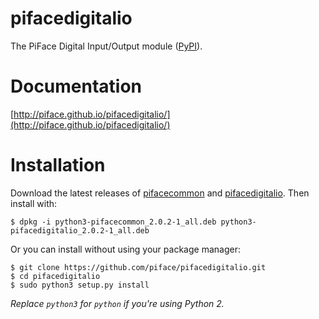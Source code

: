 pifacedigitalio
===============
The PiFace Digital Input/Output module ([PyPI](https://pypi.python.org/pypi/pifacedigitalio/)).


Documentation
=============

[http://piface.github.io/pifacedigitalio/](http://piface.github.io/pifacedigitalio/)


Installation
============

Download the latest releases of
[pifacecommon](https://github.com/piface/pifacecommon/releases) and
[pifacedigitalio](https://github.com/piface/pifacedigitalio/releases).
Then install with:

    $ dpkg -i python3-pifacecommon_2.0.2-1_all.deb python3-pifacedigitalio_2.0.2-1_all.deb

Or you can install without using your package manager:

    $ git clone https://github.com/piface/pifacedigitalio.git
    $ cd pifacedigitalio
    $ sudo python3 setup.py install

*Replace `python3` for `python` if you're using Python 2.*